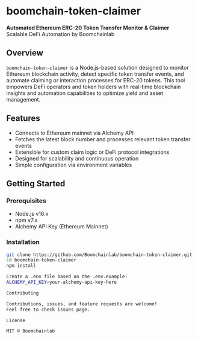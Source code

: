 # boomchain-token-claimer

**Automated Ethereum ERC-20 Token Transfer Monitor & Claimer**  
Scalable DeFi Automation by Boomchainlab

## Overview

`boomchain-token-claimer` is a Node.js-based solution designed to monitor Ethereum blockchain activity, detect specific token transfer events, and automate claiming or interaction processes for ERC-20 tokens. This tool empowers DeFi operators and token holders with real-time blockchain insights and automation capabilities to optimize yield and asset management.

## Features

- Connects to Ethereum mainnet via Alchemy API  
- Fetches the latest block number and processes relevant token transfer events  
- Extensible for custom claim logic or DeFi protocol integrations  
- Designed for scalability and continuous operation  
- Simple configuration via environment variables

## Getting Started

### Prerequisites

- Node.js v16.x  
- npm v7.x  
- Alchemy API Key (Ethereum Mainnet)  

### Installation

```bash
git clone https://github.com/Boomchainlab/boomchain-token-claimer.git
cd boomchain-token-claimer
npm install

Create a .env file based on the .env.example:
ALCHEMY_API_KEY=your-alchemy-api-key-here

Contributing

Contributions, issues, and feature requests are welcome!
Feel free to check issues page.

License

MIT © Boomchainlab


